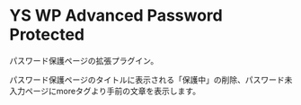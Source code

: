 # YS WP Advanced Password Protected

パスワード保護ページの拡張プラグイン。

パスワード保護ページのタイトルに表示される「保護中」の削除、パスワード未入力ページにmoreタグより手前の文章を表示します。
